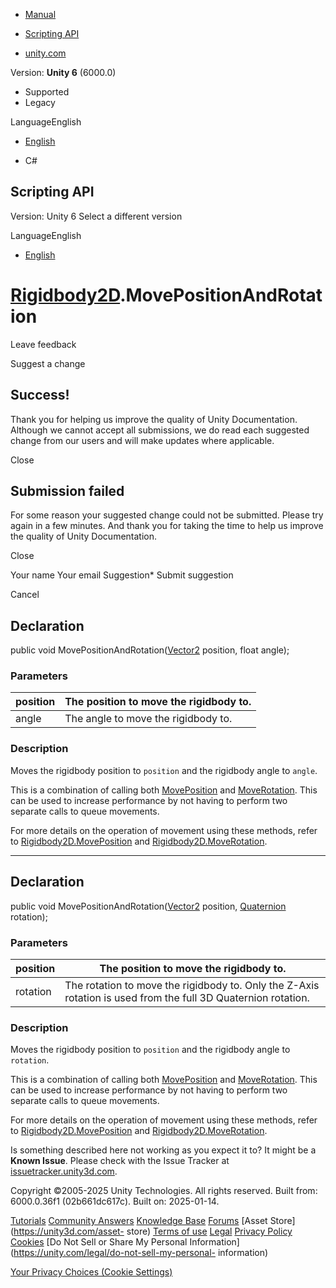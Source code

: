 [ ]()

  * [Manual](../Manual/index.html)
  * [Scripting API](../ScriptReference/index.html)

  * [unity.com](https://unity.com/)

Version: **Unity 6** (6000.0)

  * Supported
  * Legacy

LanguageEnglish

  * [English]()

  * C#

[ ](https://docs.unity3d.com)

## Scripting API

Version: Unity 6 Select a different version

LanguageEnglish

  * [English]()

#  [Rigidbody2D](Rigidbody2D.html).MovePositionAndRotation

Leave feedback

Suggest a change

## Success!

Thank you for helping us improve the quality of Unity Documentation. Although
we cannot accept all submissions, we do read each suggested change from our
users and will make updates where applicable.

Close

## Submission failed

For some reason your suggested change could not be submitted. Please <a>try
again</a> in a few minutes. And thank you for taking the time to help us
improve the quality of Unity Documentation.

Close

Your name Your email Suggestion* Submit suggestion

Cancel

[ ]()

## Declaration

public void MovePositionAndRotation([Vector2](Vector2.html) position, float
angle);

### Parameters

position | The position to move the rigidbody to.  
---|---  
angle | The angle to move the rigidbody to.  
  
### Description

Moves the rigidbody position to `position` and the rigidbody angle to `angle`.

This is a combination of calling both
[MovePosition](Rigidbody2D.MovePosition.html) and
[MoveRotation](Rigidbody2D.MoveRotation.html). This can be used to increase
performance by not having to perform two separate calls to queue movements.  
  
For more details on the operation of movement using these methods, refer to
[Rigidbody2D.MovePosition](Rigidbody2D.MovePosition.html) and
[Rigidbody2D.MoveRotation](Rigidbody2D.MoveRotation.html).

* * *

## Declaration

public void MovePositionAndRotation([Vector2](Vector2.html) position,
[Quaternion](Quaternion.html) rotation);

### Parameters

position | The position to move the rigidbody to.  
---|---  
rotation | The rotation to move the rigidbody to. Only the Z-Axis rotation is used from the full 3D Quaternion rotation.  
  
### Description

Moves the rigidbody position to `position` and the rigidbody angle to
`rotation`.

This is a combination of calling both
[MovePosition](Rigidbody2D.MovePosition.html) and
[MoveRotation](Rigidbody2D.MoveRotation.html). This can be used to increase
performance by not having to perform two separate calls to queue movements.  
  
For more details on the operation of movement using these methods, refer to
[Rigidbody2D.MovePosition](Rigidbody2D.MovePosition.html) and
[Rigidbody2D.MoveRotation](Rigidbody2D.MoveRotation.html).

Is something described here not working as you expect it to? It might be a
**Known Issue**. Please check with the Issue Tracker at
[issuetracker.unity3d.com](https://issuetracker.unity3d.com).

Copyright ©2005-2025 Unity Technologies. All rights reserved. Built from:
6000.0.36f1 (02b661dc617c). Built on: 2025-01-14.

[Tutorials](https://unity3d.com/learn) [Community
Answers](https://answers.unity3d.com) [Knowledge
Base](https://support.unity3d.com/hc/en-us)
[Forums](https://forum.unity3d.com) [Asset Store](https://unity3d.com/asset-
store) [Terms of use](https://docs.unity3d.com/Manual/TermsOfUse.html)
[Legal](https://unity.com/legal) [Privacy
Policy](https://unity.com/legal/privacy-policy)
[Cookies](https://unity.com/legal/cookie-policy) [Do Not Sell or Share My
Personal Information](https://unity.com/legal/do-not-sell-my-personal-
information)

[Your Privacy Choices (Cookie Settings)](javascript:void\(0\);)

